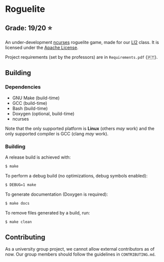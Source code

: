 # Roguelite

## Grade: 19/20 :star:

An under-development [ncurses](https://invisible-island.net/ncurses/) roguelite game, made for
our [LI2](https://www4.di.uminho.pt/~jno/sitedi/uc_J302N6.html) class. It is licensed under the
[Apache License](http://www.apache.org/licenses/LICENSE-2.0).

Project requirements (set by the professors) are in `Requirements.pdf` (🇵🇹).

## Building

### Dependencies

 - GNU Make (build-time)
 - GCC (build-time)
 - Bash (build-time)
 - Doxygen (optional, build-time)
 - ncurses

Note that the only supported platform is **Linux** (others _may_ work) and the only supported
compiler is GCC (clang _may_ work).

### Building

A release build is achieved with:

``` bash
$ make
```

To perform a debug build (no optimizations, debug symbols enabled):

``` bash
$ DEBUG=1 make
```

To generate documentation (Doxygen is required):

``` bash
$ make docs
```

To remove files generated by a build, run:

``` bash
$ make clean
```

## Contributing

As a university group project, we cannot allow external contributors as of now. Our group members
should follow the guidelines in `CONTRIBUTING.md`.
